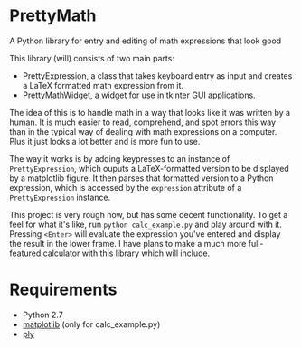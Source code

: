 # PrettyMath
A Python library for entry and editing of math expressions that look good

This library (will) consists of two main parts: 
- PrettyExpression, a class that takes keyboard entry as input and creates a LaTeX formatted math expression from it.
- PrettyMathWidget, a widget for use in tkinter GUI applications.

The idea of this is to handle math in a way that looks like it was written by a human.  It is much easier to read,
comprehend, and spot errors this way than in the typical way of dealing with math expressions on a computer.  Plus it
just looks a lot better and is more fun to use.

The way it works is by adding keypresses to an instance of `PrettyExpression`, which ouputs a LaTeX-formatted version to
be displayed by a matplotlib figure.  It then parses that formatted version to a Python expression, which is accessed by
the `expression` attribute of a `PrettyExpression` instance.

This project is very rough now, but has some decent functionality.  To get a feel for what it's like, run `python
calc_example.py` and play around with it.  Pressing `<Enter>` will evaluate the expression you've entered and display
the result in the lower frame.  I have plans to make a much more full-featured calculator with this library which will
include.

# Requirements
- Python 2.7
- [matplotlib](http://matplotlib.org/) (only for calc_example.py)
- [ply](http://www.dabeaz.com/ply/)

